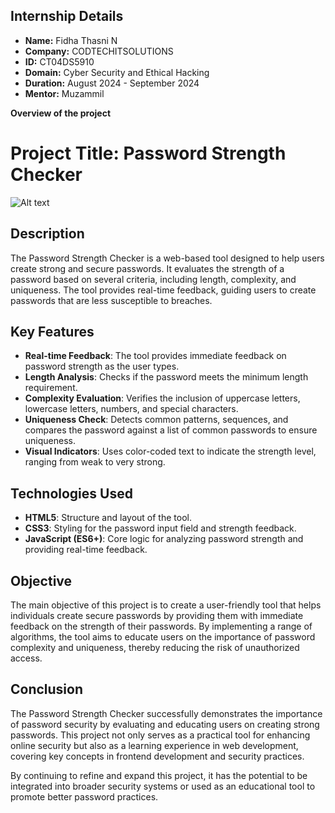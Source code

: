 ## Internship Details

- **Name:** Fidha Thasni N
- **Company:** CODTECHITSOLUTIONS
- **ID:** CT04DS5910
- **Domain:** Cyber Security and Ethical Hacking
- **Duration:** August 2024 - September 2024
- **Mentor:** Muzammil

**Overview of the project**

# Project Title: Password Strength Checker
![Alt text](relative/path/to/image.png)

## Description
The Password Strength Checker is a web-based tool designed to help users create strong and secure passwords. It evaluates the strength of a password based on several criteria, including length, complexity, and uniqueness. The tool provides real-time feedback, guiding users to create passwords that are less susceptible to breaches.

## Key Features
- **Real-time Feedback**: The tool provides immediate feedback on password strength as the user types.
- **Length Analysis**: Checks if the password meets the minimum length requirement.
- **Complexity Evaluation**: Verifies the inclusion of uppercase letters, lowercase letters, numbers, and special characters.
- **Uniqueness Check**: Detects common patterns, sequences, and compares the password against a list of common passwords to ensure uniqueness.
- **Visual Indicators**: Uses color-coded text to indicate the strength level, ranging from weak to very strong.

## Technologies Used
- **HTML5**: Structure and layout of the tool.
- **CSS3**: Styling for the password input field and strength feedback.
- **JavaScript (ES6+)**: Core logic for analyzing password strength and providing real-time feedback.

## Objective
The main objective of this project is to create a user-friendly tool that helps individuals create secure passwords by providing them with immediate feedback on the strength of their passwords. By implementing a range of algorithms, the tool aims to educate users on the importance of password complexity and uniqueness, thereby reducing the risk of unauthorized access.

## Conclusion
The Password Strength Checker successfully demonstrates the importance of password security by evaluating and educating users on creating strong passwords. This project not only serves as a practical tool for enhancing online security but also as a learning experience in web development, covering key concepts in frontend development and security practices.

By continuing to refine and expand this project, it has the potential to be integrated into broader security systems or used as an educational tool to promote better password practices.
